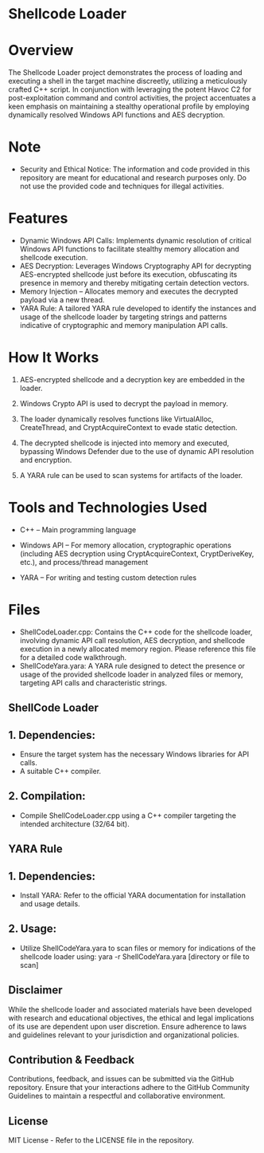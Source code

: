 # Shellcode Loader

# Overview
The Shellcode Loader project demonstrates the process of loading and executing a shell in the target machine discreetly, utilizing a meticulously crafted C++ script. In conjunction with leveraging the potent Havoc C2 for post-exploitation command and control activities, the project accentuates a keen emphasis on maintaining a stealthy operational profile by employing dynamically resolved Windows API functions and AES decryption.

# Note
- Security and Ethical Notice: The information and code provided in this repository are meant for educational and research purposes only. Do not use the provided code and techniques for illegal activities.
  
# Features
- Dynamic Windows API Calls: Implements dynamic resolution of critical Windows API functions to facilitate stealthy memory allocation and shellcode execution.
- AES Decryption: Leverages Windows Cryptography API for decrypting AES-encrypted shellcode just before its execution, obfuscating its presence in memory and thereby mitigating certain detection vectors.
- Memory Injection – Allocates memory and executes the decrypted payload via a new thread.
- YARA Rule: A tailored YARA rule developed to identify the instances and usage of the shellcode loader by targeting strings and patterns indicative of cryptographic and memory manipulation API calls.
  
# How It Works
1. AES-encrypted shellcode and a decryption key are embedded in the loader.

2. Windows Crypto API is used to decrypt the payload in memory.

3. The loader dynamically resolves functions like VirtualAlloc, CreateThread, and CryptAcquireContext to evade static detection.

4. The decrypted shellcode is injected into memory and executed, bypassing Windows Defender due to the use of dynamic API resolution and encryption.

5. A YARA rule can be used to scan systems for artifacts of the loader.

# Tools and Technologies Used
- C++ – Main programming language

- Windows API – For memory allocation, cryptographic operations (including AES decryption using CryptAcquireContext, CryptDeriveKey, etc.), and process/thread management

- YARA – For writing and testing custom detection rules

# Files
- ShellCodeLoader.cpp: Contains the C++ code for the shellcode loader, involving dynamic API call resolution, AES decryption, and shellcode execution in a newly allocated memory region. Please reference this file for a detailed code walkthrough.
- ShellCodeYara.yara: A YARA rule designed to detect the presence or usage of the provided shellcode loader in analyzed files or memory, targeting API calls and characteristic strings.

## ShellCode Loader
## 1. Dependencies:
- Ensure the target system has the necessary Windows libraries for API calls.
- A suitable C++ compiler.
## 2. Compilation:
- Compile ShellCodeLoader.cpp using a C++ compiler targeting the intended architecture (32/64 bit).
  
## YARA Rule
## 1. Dependencies:
- Install YARA: Refer to the official YARA documentation for installation and usage details.
## 2. Usage:
- Utilize ShellCodeYara.yara to scan files or memory for indications of the shellcode loader using:
yara -r ShellCodeYara.yara [directory or file to scan]

## Disclaimer
While the shellcode loader and associated materials have been developed with research and educational objectives, the ethical and legal implications of its use are dependent upon user discretion. Ensure adherence to laws and guidelines relevant to your jurisdiction and organizational policies.

## Contribution & Feedback
Contributions, feedback, and issues can be submitted via the GitHub repository. Ensure that your interactions adhere to the GitHub Community Guidelines to maintain a respectful and collaborative environment.

## License
MIT License - Refer to the LICENSE file in the repository.
